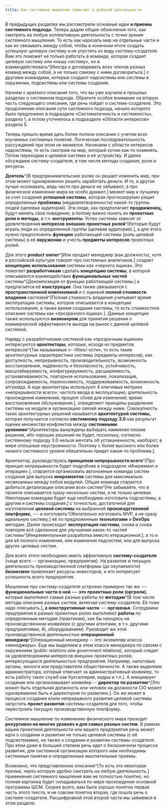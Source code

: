 ```yaml
---
title: Как системное мышление помогает в рабочей деятельности
---
```


В предыдущих разделах мы рассмотрели основные идеи **и приемы системного
подхода.** Теперь дадим общие объяснения того, как смотреть на любую
коллективную деятельность с точки зрения системного мышления. То есть
как нарезать мир на отдельные части и как их связывать между собой,
чтобы в конечном итоге создать успешную целевую систему и не упустить из
виду систему-создателя. Вам это поможет не только работать в команде,
которая создает целевую систему или «нашу систему», но и
взаимодействовать^[Иногда и договаривать всех членов
разных команд между собой, а не только самому с ними
договориться.] с другими командами, которые создают
надсистемы или системы в окружении, подсистемы или системы создания.

Начнем с краткого описания того, что вы уже изучили в прошлых разделах о
системном подходе. Обратите особое внимание на вторую часть следующего
описания, где речь пойдет о системе-создателе. Это продолжение описания
сути системного подхода, начало которого было предложено в подразделе
«Систематичность и системность», раздела 1, а потом уточнялось в
подразделе «Области интересов» раздела 5.

Теперь пришло время дать более полное описание с учетом всех изученных
системных понятий. Логическая последовательность рассуждений при этом не
меняется. Начинаем с области интересов надсистемы, то есть смотрим на
мир, который хотим как-то поменять. Потом переходим к целевой системе и
её устройству. И далее обсуждаем систему-создателя, в том числе методы
создания, роли и ресурсы.

**Деятель**^[В предпринимательских ролях он решает
изменить мир, при этом может одновременно решить заработать деньги. И
то, и другое лучше осознавать, ведь часто про деньги не забывают, а про
физическое изменение мира не особо думают.] меняет мир к
лучшему за счет создания **успешной системы**, которая прогнозируемо
решит определенные **проблемы** (неудовлетворенности) какой-то группы
людей (целевых аудиторий). Эти люди, как предполагает **продвиженец,**
будут менять свое поведение, а потому важно понять их **проектные роли
и** **методы**, в т.ч. **инструменты**. Успех системы зависит от
удовлетворения **интересов** **внешних проектных**
**ролей**^[Которые будут играть люди из определенной
группы (целевая аудитория).], а для этого нужно
предположить **функцию** работающей системы (роль целевой системы) в её
**окружении** и учесть **предметы интересов** проектных ролей.

Для этого **product** **owner**^[Или продакт менеджер
(как должность), хотя в российской культуре говорят про системных
аналитиков.] создает **концепцию** **использования**
системы как «черного ящика». Это помогает **разработчикам** сделать
**концепцию системы**, в которой описываются взаимодействие
**функциональных частей** системы^[Декомпозиция от
функции работающей системы.] и предлагается её
**конструкция**. Она также увязывается с **пространственной
компоновкой** и с оценкой **полной стоимости владения**
системой^[Полная стоимость владения учитывает время
эксплуатации системы, которое описывается в концепции использования, а
также время создания системы, то есть стоимостное описание системы как
«прозрачного ящика».]. Данные концепции также
используются **визионером** для принятия решения о коммерческой
эффективности выхода на рынок с данной целевой системой.

Наряду с разработчиками системой как «прозрачным ящиком» интересуются
**архитекторы**, которые, исходя из предметов
интересов^[Так называемые «--ilities/-ости», то есть
такие архитектурные характеристики системы (предметы интересов), как
доступность, непрерывность, производительность, возможность
восстановления, надёжность и безопасность, устойчивость,
масштабируемость, конфигурируемость, расширяемость, устанавливаемость,
повторное использование, локализация, сопровождаемость, переносимость,
поддерживаемость, возможность апгрейда. А еще архитекторы используют 4
ключевые метрики «непрерывности всего»: частота ввода в эксплуатацию;
длительность прохождения изменений; процент сбоев для изменений; время
восстановления обслуживания.], определяют принципы
разделения системы на модули и организацию связей между ними.
Совокупность таких архитектурных решений называется **архитектурой
системы,** которая получается согласно **системному** **подходу**
**3.0** как результат оценки множества конфликтов между **системными
уровнями**^[Архитекторы вынуждены выбирать наименее
плохие решения, ибо хороших решений не будет, поскольку, согласно
системному подходу 3.0 нельзя мечтать об устаканенности, наоборот, в
мире сплошные неустроенности. Поэтому с более высокого или более низкого
системного уровня обязательно придет какая-то проблема.].

Архитектор, руководствуясь **принципом непрерывности
всего**^[Про принцип непрерывности будет подробнее в
подразделе «Инкремент и итерация».], старается
организовать автономные команды систем создания для выпуска
**инкрементов** системы для максимально несвязанных между собой модулей.
Общая команда старается добиться детализации описания всех
систем^[Не забывайте, что в проекте описывается сразу
несколько систем, а не только целевая. Некоторым командам будет еще
необходимо изготовить подсистемы, а другим и системы
создания.] с точностью, достаточной для изготовления
**целевой системы** на выбранной **производственной платформе,** --- и
изготовить^[Желательно изготовить MVP, а не сразу
идеальную систему.] её по предложенным **технологами** и
**DevOps** методам. Далее происходит **эксплуатация системы**, снова и
снова повторяя всё сделанное для улучшения каких-то частей
системы^[Инкрементальная разработка вместо
итерационной.], а то и для её полного изменения, или
изменения подсистем, или для выпуска других целевых систем.

Для всего этого необходимо иметь эффективную **систему-создателя** (чаще
всего -- организацию, предприятие). На развитие и текущую деятельность
производственной платформы (до окупаемости) **бизнесмен** привлекает
ресурсы инвесторов, и его интересует успешность всего предприятия.

Мышление про систему-создателя устроено примерно так же ---
**функциональные части** **в ней --- это** **проектные роли**
**(оргроли)**, которые выполняют самые разные работы по
**методам**^[В том числе методы описания разных систем,
включая систему-создателя. Её тоже надо описывать.]**,
а** **конструктивные части** --- **оргзвенья**. Сотрудники предприятия в
разных проектных ролях выполняют **работы** по определенным методам
(практикам), как бы находясь на производственном конвейере (с другими
агентами, в т.ч. другими предприятиями, AI, оборудованием). Руководит же
этой производственной деятельностью **операционный
менеджер**^[Операционный менеджер -- это экземпляр
класса «менеджеры». Еще мы выделяем в этом классе менеджера по связям с
окружением (public relations или government relations), который следит
за удовлетворением интересов внешних проектных ролей, интересующихся
деятельностью предприятия. Например, налоговые органы, экологи или
представители общественности. А также выделяем администратора, который
отвечает за административный конвейер, то есть работу таких служб как
бухгалтерия, кадры и т.п.]. А инициирует создание или
организовывает конвейер -- **директор** **по
развитию**^[Это может быть отдельная должность или
человек на должности CIO может одновременно быть и директором по
развитию.]. Он же может в процессе создания и/или
непрерывного развития целевой системы запустить **проект развития**
системы-создателя для того, чтобы перестроить текущую производственную
платформу.

Системное мышление по изменению физического мира проходит **рекурсивно
на многих уровнях и для самых разных систем**. В рамках вашей проектной
деятельности или вашего предприятия речь может идти о создании и
развитии не только целевой системы (с её подсистемами), но также о
создании и развитии системы-создателя. При этом даже в большей степени
речь идет о бесконечном процессе развития, для системной организации
которого нам необходимы системные понятия и определенные мыслительные
приемы.

Возможно, что представленное описание^[То есть это
некоторая призма, через которую удобно смотреть на любую
деятельность.] применения системного мышления вам не
полностью понятно, но полная картинка будет складываться по мере
прохождения основной программы ШСМ. Скорее всего, вам была хорошо
понятна первая часть этого текста, и не совсем понятна вторая, где пошла
речь о системе-создателе. Расшифровкой этой второй части мы займемся в
этом разделе.
